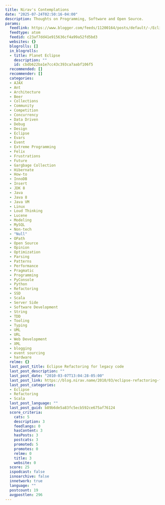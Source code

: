 ```yaml
---
title: Nirav's Contemplations
date: "2025-07-24T02:50:16-04:00"
description: Thoughts on Programming, Software and Open Source.
params:
  feedlink: https://www.blogger.com/feeds/11200164/posts/default/-/Eclipse
  feedtype: atom
  feedid: c23af7dd41e915636cf4a99a52fd5bd3
  websites: {}
  blogrolls: []
  in_blogrolls:
  - title: Planet Eclipse
    description: ""
    id: cbdb622ba1e7cc43c393ca7aabf106f5
  recommended: []
  recommender: []
  categories:
  - AJAX
  - Ant
  - Architecture
  - Beer
  - Collections
  - Community
  - Competition
  - Concurrency
  - Data Driven
  - Debug
  - Design
  - Eclipse
  - Evars
  - Event
  - Extreme Programming
  - Felix
  - Frustrations
  - Future
  - Gargbage Collection
  - Hibernate
  - How-to
  - InnoDB
  - Insert
  - JDK 8
  - Java
  - Java 8
  - Java VM
  - Linux
  - Loud Thinking
  - Lucene
  - Modeling
  - MySQL
  - Non-tech
  - "Null"
  - OPath
  - Open Source
  - Opinion
  - Optimization
  - Parsing
  - Patterns
  - Performance
  - Pragmatic
  - Programming
  - PyConsole
  - Python
  - Refactoring
  - SSD
  - Scala
  - Server Side
  - Software Development
  - String
  - TDD
  - Tooling
  - Typing
  - UML
  - URL
  - Web Development
  - XML
  - blogging
  - event sourcing
  - hardware
  relme: {}
  last_post_title: Eclipse Refactoring for legacy code
  last_post_description: ""
  last_post_date: "2010-03-07T13:04:28-05:00"
  last_post_link: https://blog.nirav.name/2010/03/eclipse-refactoring-for-legacy-code.html
  last_post_categories:
  - Eclipse
  - Refactoring
  - Scala
  last_post_language: ""
  last_post_guid: b89b6de5a83fc5ecb592ce675af76124
  score_criteria:
    cats: 5
    description: 3
    feedlangs: 0
    hasContent: 3
    hasPosts: 3
    postcats: 3
    promoted: 5
    promotes: 0
    relme: 0
    title: 3
    website: 0
  score: 25
  ispodcast: false
  isnoarchive: false
  innetwork: true
  language: ""
  postcount: 19
  avgpostlen: 296
---
```

